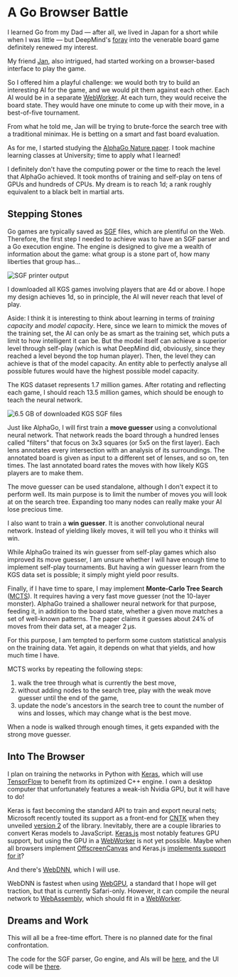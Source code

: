 # A Go Browser Battle

I learned Go from my Dad — after all, we lived in Japan for a short while when I was little — but DeepMind's [foray][alphago-2017] into the venerable board game definitely renewed my interest.

[alphago-2017]: https://events.google.com/alphago2017/

My friend [Jan], also intrigued, had started working on a browser-based interface to play the game.

[Jan]: https://github.com/jankeromnes/

So I offered him a playful challenge: we would both try to build an interesting AI for the game, and we would pit them against each other.
Each AI would be in a separate [WebWorker].
At each turn, they would receive the board state.
They would have one minute to come up with their move, in a best-of-five tournament.

From what he told me, Jan will be trying to brute-force the search tree with a traditional minimax.
He is betting on a smart and fast board evaluation.

As for me, I started studying the [AlphaGo Nature paper].
I took machine learning classes at University; time to apply what I learned!

[AlphaGo Nature paper]: https://storage.googleapis.com/deepmind-media/alphago/AlphaGoNaturePaper.pdf

I definitely don't have the computing power or the time to reach the level that AlphaGo achieved.
It took months of training and self-play on tens of GPUs and hundreds of CPUs.
My dream is to reach 1d; a rank roughly equivalent to a black belt in martial arts.

## Stepping Stones

Go games are typically saved as [SGF] files, which are plentiful on the Web.
Therefore, the first step I needed to achieve was to have an SGF parser and a Go execution engine.
The engine is designed to give me a wealth of information about the game: what group is a stone part of, how many liberties that group has…

[SGF]: http://www.red-bean.com/sgf/

![SGF printer output](https://thefiletree.com/metaboard/go/blog/intro/print-sgf.png)

I downloaded all KGS games involving players that are 4d or above.
I hope my design achieves 1d, so in principle, the AI will never reach that level of play.

Aside: I think it is interesting to think about learning in terms of *training capacity* and *model capacity*.
Here, since we learn to mimick the moves of the training set, the AI can only be as smart as the training set, which puts a limit to how intelligent it can be.
But the model itself can achieve a superior level through self-play (which is what DeepMind did, obviously, since they reached a level beyond the top human player). Then, the level they can achieve is that of the model capacity.
An entity able to perfectly analyse all possible futures would have the highest possible model capacity.

The KGS dataset represents 1.7 million games.
After rotating and reflecting each game, I should reach 13.5 million games, which should be enough to teach the neural network.

![6.5 GB of downloaded KGS SGF files](https://thefiletree.com/metaboard/go/blog/intro/badukjs.png)

Just like AlphaGo, I will first train a **move guesser** using a convolutional neural network.
That network reads the board through a hundred lenses called "filters" that focus on 3x3 squares (or 5x5 on the first layer).
Each lens annotates every intersection with an analysis of its surroundings.
The annotated board is given as input to a different set of lenses, and so on, ten times.
The last annotated board rates the moves with how likely KGS players are to make them.

The move guesser can be used standalone, although I don't expect it to perform well.
Its main purpose is to limit the number of moves you will look at on the search tree.
Expanding too many nodes can really make your AI lose precious time.

I also want to train a **win guesser**. It is another convolutional neural network.
Instead of yielding likely moves, it will tell you who it thinks will win.

While AlphaGo trained its win guesser from self-play games which also improved its move guesser, I am unsure whether I will have enough time to implement self-play tournaments.
But having a win guesser learn from the KGS data set is possible; it simply might yield poor results.

Finally, if I have time to spare, I may implement **Monte-Carlo Tree Search** ([MCTS]).
It requires having a very fast move guesser (not the 10-layer monster).
AlphaGo trained a shallower neural network for that purpose, feeding it, in addition to the board state, whether a given move matches a set of well-known patterns.
The paper claims it guesses about 24% of moves from their data set, at a meager 2 μs.

[MCTS]: https://en.wikipedia.org/wiki/Monte-Carlo_Tree_Search

For this purpose, I am tempted to perform some custom statistical analysis on the training data.
Yet again, it depends on what that yields, and how much time I have.

MCTS works by repeating the following steps:

1. walk the tree through what is currently the best move,
2. without adding nodes to the search tree, play with the weak move guesser until the end of the game,
3. update the node's ancestors in the search tree to count the number of wins and losses, which may change what is the best move.

When a node is walked through enough times, it gets expanded with the strong move guesser.

## Into The Browser

I plan on training the networks in Python with [Keras], which will use [TensorFlow] to benefit from its optimized C++ engine.
I own a desktop computer that unfortunately features a weak-ish Nvidia GPU, but it will have to do!

Keras is fast becoming the standard API to train and export neural nets; Microsoft recently touted its support as a front-end for [CNTK] when they unveiled [version 2][CNTK 2] of the library.
Inevitably, there are a couple libraries to convert Keras models to JavaScript.
[Keras.js] most notably features GPU support, but using the GPU in a [WebWorker] is not yet possible.
Maybe when all browsers implement [OffscreenCanvas] and Keras.js [implements support for it][Keras.js OffscreenCanvas]?

And there's [WebDNN], which I will use.

WebDNN is fastest when using [WebGPU], a standard that I hope will get traction, but that is currently Safari-only.
However, it can compile the neural network to [WebAssembly], which should fit in a [WebWorker].

[Keras]: https://keras.io/
[TensorFlow]: https://www.tensorflow.org
[CNTK]: https://www.microsoft.com/en-us/cognitive-toolkit/
[CNTK 2]: https://docs.microsoft.com/en-us/cognitive-toolkit/ReleaseNotes/CNTK_2_0_Release_Notes
[Keras.js]: https://github.com/transcranial/keras-js
[OffscreenCanvas]: https://html.spec.whatwg.org/multipage/scripting.html#the-offscreencanvas-interface
[Keras.js OffscreenCanvas]: https://github.com/transcranial/keras-js/issues/3
[WebDNN]: https://mil-tokyo.github.io/webdnn/
[WebGPU]: https://webkit.org/blog/7504/webgpu-prototype-and-demos/
[WebAssembly]: http://webassembly.org/
[WebWorker]: https://html.spec.whatwg.org/multipage/workers.html#workers

## Dreams and Work

This will all be a free-time effort.
There is no planned date for the final confrontation.

The code for the SGF parser, Go engine, and AIs will be [here](https://github.com/espadrine/badukjs), and the UI code will be [there](https://github.com/jankeromnes/metaboard).


